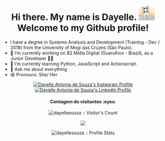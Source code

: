 <h1 align=center> Hi there. My name is Dayelle. <img src="./cat.gif" height="50" width="50"/><br/> Welcome to my Github profile! </h1>

* I have a degree in Systems Analysis and Development (Training - Dec / 2018) from the University of Mogi das Cruzes (São Paulo).
* 🔭 I’m currently working on B2 Mídia Digital (Guarulhos - Brazil), as a Junior Developer 🎉🎉
* 🌱 I’m currently learning Python, JavaScript and Actionscript.
* 💬 Ask me about everything
* 😄 Pronouns: She/ Her


<p align="center">
  <a href="https://www.instagram.com/daaysweet_/">
    <img src="https://www.vectorlogo.zone/logos/instagram/instagram-icon.svg" alt="Dayelle Antonia de Souza's Instagram Profile" height="30" width="30">
  </a>
    <a href="https://www.linkedin.com/in/dayellesouza/">
    <img src="https://www.vectorlogo.zone/logos/linkedin/linkedin-icon.svg" alt="Dayelle Antonia de Souza's LinkedIn Profile" height="30" width="30">
  </a></p>
<h4 align="center">Contagem de visitantes :eyes:</h4>
<p align="center"><img src="https://profile-counter.glitch.me/{dayellesouza}/count.svg" alt="dayellesouza :: Visitor's Count" /></p>
<p align="center">
<a href="https://github.com/ahampriyanshu">
<img align="center" src="https://github-readme-stats.vercel.app/api/top-langs/?username=dayellesouza&hide_border=true&langs_count=10&layout=compact&theme=dracula" />
</a>
</p>
<p align="center"><img src="https://github-readme-stats.vercel.app/api?username=dayellesouza&show_icons=true&theme=synthwave" alt="dayellesouza :: Profile Stats" /></p>

<!--
**dayellesouza/dayellesouza** is a ✨ _special_ ✨ repository because its `README.md` (this file) appears on your GitHub profile.

Here are some ideas to get you started:

- 🔭 I’m currently working on ...
- 🌱 I’m currently learning ...
- 👯 I’m looking to collaborate on ...
- 🤔 I’m looking for help with ...
- 💬 Ask me about ...
- 📫 How to reach me: ...
- 😄 Pronouns: ...
- ⚡ Fun fact: ...
-->
